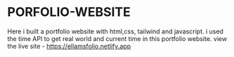 # PORFOLIO-WEBSITE
 Here i built a portfolio website with html,css, tailwind and javascript.
    i used the time API to get real world and current time in this portfolio website.
       view the live site - https://ellamsfolio.netlify.app
    
